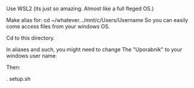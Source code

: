 

Use WSL2 (its just so amazing. Almost like a full fleged OS.)

Make alias for:
cd ~/whatever.../mnt/c/Users/Username
So you can easily come access files from your windows OS.



Cd to this directory.

In aliases and such, you might need to change The "Uporabnik" to your windows user name.

Then:

. setup.sh
